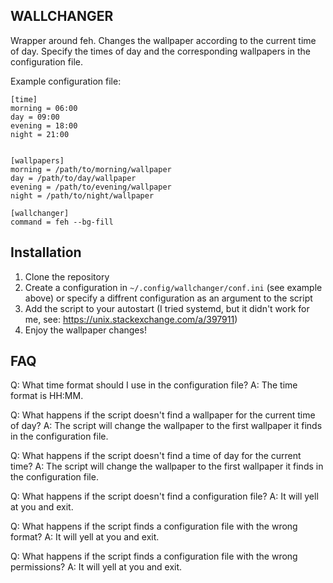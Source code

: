 WALLCHANGER
------------------

Wrapper around feh. Changes the wallpaper according to the current time of day.
Specify the times of day and the corresponding wallpapers in the configuration file.

Example configuration file:

```
[time]
morning = 06:00
day = 09:00
evening = 18:00
night = 21:00


[wallpapers]
morning = /path/to/morning/wallpaper
day = /path/to/day/wallpaper
evening = /path/to/evening/wallpaper
night = /path/to/night/wallpaper

[wallchanger]
command = feh --bg-fill

```

Installation
------------
1. Clone the repository
2. Create a configuration in `~/.config/wallchanger/conf.ini` (see example above) or specify a diffrent configuration as an argument to the script
3. Add the script to your autostart (I tried systemd, but it didn't work for me, see: https://unix.stackexchange.com/a/397911)
4. Enjoy the wallpaper changes!

FAQ
---
Q: What time format should I use in the configuration file?
A: The time format is HH:MM.

Q: What happens if the script doesn't find a wallpaper for the current time of day?
A: The script will change the wallpaper to the first wallpaper it finds in the configuration file.

Q: What happens if the script doesn't find a time of day for the current time?
A: The script will change the wallpaper to the first wallpaper it finds in the configuration file.

Q: What happens if the script doesn't find a configuration file?
A: It will yell at you and exit.

Q: What happens if the script finds a configuration file with the wrong format?
A: It will yell at you and exit.

Q: What happens if the script finds a configuration file with the wrong permissions?
A: It will yell at you and exit.
